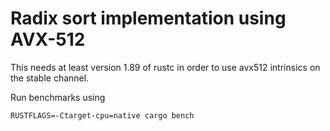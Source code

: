 # Radix sort implementation using AVX-512

This needs at least version 1.89 of rustc in order to use avx512 intrinsics on the stable channel.

Run benchmarks using

```
RUSTFLAGS=-Ctarget-cpu=native cargo bench
```
